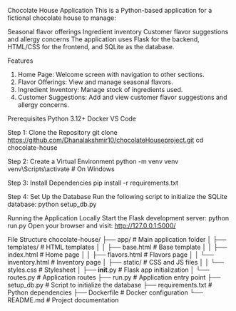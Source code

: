 Chocolate House Application
This is a Python-based application for a fictional chocolate house to manage:

Seasonal flavor offerings
Ingredient inventory
Customer flavor suggestions and allergy concerns
The application uses Flask for the backend, HTML/CSS for the frontend, and SQLite as the database.

Features
1. Home Page: Welcome screen with navigation to other sections.
2. Flavor Offerings: View and manage seasonal flavors.
3. Ingredient Inventory: Manage stock of ingredients used.
4. Customer Suggestions: Add and view customer flavor suggestions and allergy concerns.

Prerequisites
Python 3.12+
Docker 
VS Code 

Step 1: Clone the Repository
git clone https://github.com/Dhanalakshmir10/chocolateHouseproject.git
cd chocolate-house

Step 2: Create a Virtual Environment
python -m venv venv
venv\Scripts\activate     # On Windows

Step 3: Install Dependencies
pip install -r requirements.txt

Step 4: Set Up the Database
Run the following script to initialize the SQLite database:
python setup_db.py


Running the Application Locally
Start the Flask development server:
python run.py
Open your browser and visit: http://127.0.0.1:5000/

File Structure
chocolate-house/
├── app/                     # Main application folder
│   ├── templates/           # HTML templates
│   │   ├── base.html        # Base template
│   │   ├── index.html       # Home page
│   │   ├── flavors.html     # Flavors page
│   │   └── inventory.html   # Inventory page
│   ├── static/              # CSS and JS files
│   │   └── styles.css       # Stylesheet
│   ├── __init__.py          # Flask app initialization
│   └── routes.py            # Application routes
├── run.py                   # Application entry point
├── setup_db.py              # Script to initialize the database
├── requirements.txt         # Python dependencies
├── Dockerfile               # Docker configuration
└── README.md                # Project documentation


